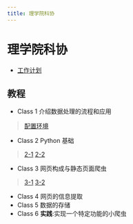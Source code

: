 ```yaml
---
title: 理学院科协
---
```


# 理学院科协

* [工作计划](./task)

## 教程

* Class 1 介绍数据处理的流程和应用
> [配置环境](./tutorial-Class1)
* Class 2 Python 基础
> [2-1](./tutorial-Class2-1)
> [2-2](./tutorial-Class2-2)
* Class 3 网页构成与静态页面爬虫
> [3-1](./tutorial-Class3-1)
> [3-2](./tutorial-Class3-2)
* Class 4 网页的信息提取
* Class 5 数据的存储
* Class 6 **实践**:实现一个特定功能的小爬虫